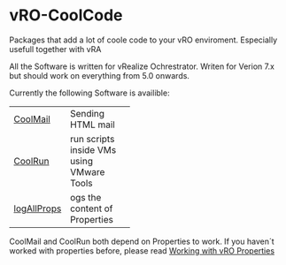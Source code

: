 # vRO-CoolCode
Packages that add a lot of coole code to your vRO enviroment. Especially usefull together with vRA

All the Software is written for vRealize Ochrestrator. Writen for Verion 7.x but should work on everything from 5.0 onwards.

<p class="MsoNormal">Currently the following Software is availible:<br></p><table class="art-article" style="width: 600px; "><tbody><tr><td style="border-top-width: 1px; border-right-width: 1px; border-bottom-width: 1px; border-left-width: 1px; width: 50px; "><a href="software/coolmail.html">CoolMail</a><br></td><td style="border-top-width: 1px; border-right-width: 1px; border-bottom-width: 1px; border-left-width: 1px; width: 100px; ">Sending HTML mail<br></td></tr><tr><td style="border-top-width: 1px; border-right-width: 1px; border-bottom-width: 1px; border-left-width: 1px; width: 50px; "><a href="software/coolrun.html">CoolRun</a><br></td><td style="border-top-width: 1px; border-right-width: 1px; border-bottom-width: 1px; border-left-width: 1px; width: 100px; ">run scripts inside VMs using VMware Tools<br></td></tr><tr><td style="border-top-width: 1px; border-right-width: 1px; border-bottom-width: 1px; border-left-width: 1px; width: 50px; "><a href="software/logallprops.html">logAllProps</a><br></td><td style="border-top-width: 1px; border-right-width: 1px; border-bottom-width: 1px; border-left-width: 1px; width: 100px; ">ogs the content of Properties</td></tr></tbody></table><p>CoolMail and CoolRun both depend on Properties to work. If you haven´t worked with properties before, please read&nbsp;<a href="software/working-with-vro-properties.html">Working with vRO Properties</a></p>
